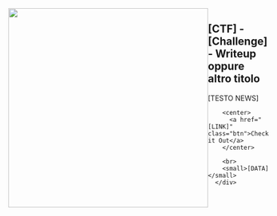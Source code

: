 <article>
  <div style="display: flex;">
      <div style="flex: 1">
        <center>
          <img width="400em" src="[LINK IMMAGINE]" alt="">
        </center>
      </div>
      <div style="flex: 1">
        <h2>[CTF] - [Challenge] - Writeup oppure altro titolo</h2>
        <p>[TESTO NEWS]</p>
        
        <center>
          <a href="[LINK]" class="btn">Check it Out</a>
        </center>

        <br>
        <small>[DATA]</small>
      </div>
  </div>
</article>